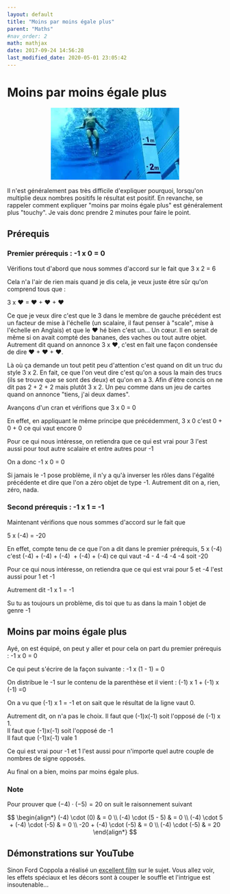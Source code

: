 ```yaml
---
layout: default
title: "Moins par moins égale plus"
parent: "Maths"
#nav_order: 2
math: mathjax
date: 2017-09-24 14:56:28
last_modified_date: 2020-05-01 23:05:42
---
```


# Moins par moins égale plus

<div align="center">
<img src="./assets/negative2.webp" alt="" loading="lazy"/>
</div>

Il n'est généralement pas très difficile d'expliquer pourquoi, lorsqu'on multiplie deux nombres positifs le résultat est positif. En revanche, se rappeler comment expliquer "moins par moins égale plus" est généralement plus "touchy". Je vais donc prendre 2 minutes pour faire le point.

## Prérequis

### Premier prérequis : -1 x 0 = 0

Vérifions tout d'abord que nous sommes d'accord sur le fait que 3 x 2 = 6

Cela n'a l'air de rien mais quand je dis cela, je veux juste être sûr qu'on comprend tous que :

3 x ♥ = ♥ + ♥ + ♥

Ce que je veux dire c'est que le 3 dans le membre de gauche précédent est un facteur de mise à l'échelle (un scalaire, il faut penser à "scale", mise à l'échelle en Anglais) et que le ♥ hé bien c'est un... Un cœur. Il en serait de même si on avait compté des bananes, des vaches ou tout autre objet. Autrement dit quand on annonce 3 x ♥, c'est en fait une façon condensée de dire ♥ + ♥ + ♥.

Là où ça demande un tout petit peu d'attention c'est quand on dit un truc du style 3 x 2. En fait, ce que l'on veut dire c'est qu'on a sous la main des trucs (ils se trouve que se sont des deux) et qu'on en a 3. Afin d'être concis on ne dit pas 2 + 2 + 2 mais plutôt 3 x 2. Un peu comme dans un jeu de cartes quand on annonce "tiens, j'ai deux dames".

Avançons d'un cran et vérifions que 3 x 0 = 0

En effet, en appliquant le même principe que précédemment, 3 x 0 c'est 0 + 0 + 0 ce qui vaut encore 0

Pour ce qui nous intéresse, on retiendra que ce qui est vrai pour 3 l'est aussi pour tout autre scalaire et entre autres pour -1

On a donc -1 x 0 = 0

Si jamais le -1 pose problème, il n'y a qu'à inverser les rôles dans l'égalité précédente et dire que l'on a zéro objet de type -1. Autrement dit on a, rien, zéro, nada.



### Second prérequis : -1 x 1 = -1

Maintenant vérifions que nous sommes d'accord sur le fait que

5 x (-4) = -20

En effet, compte tenu de ce que l'on a dit dans le premier prérequis, 5 x (-4) c'est (-4) + (-4) + (-4)  + (-4) + (-4) ce qui vaut -4 - 4 -4 -4 -4 soit -20

Pour ce qui nous intéresse, on retiendra que ce qui est vrai pour 5 et -4 l'est aussi pour 1 et -1

Autrement dit -1 x 1 = -1

Su tu as toujours un problème, dis toi que tu as dans la main 1 objet de genre -1




## Moins par moins égale plus

Ayé, on est équipé, on peut y aller et pour cela on part du premier prérequis : -1 x 0 = 0

Ce qui peut s'écrire de la façon suivante : -1 x (1 - 1) = 0

On distribue le -1 sur le contenu de la parenthèse et il vient : (-1) x 1 + (-1) x (-1) =0

On a vu que (-1) x 1 = -1 et on sait que le résultat de la ligne vaut 0.

Autrement dit, on n'a pas le choix. Il faut que (-1)x(-1) soit l'opposé de (-1) x 1.  
Il faut que (-1)x(-1) soit l'opposé de -1   
Il faut que (-1)x(-1) vale 1

Ce qui est vrai pour -1 et 1 l'est aussi pour n'importe quel autre couple de nombres de signe opposés.

Au final on a bien, moins par moins égale plus.

### Note

Pour prouver que $(-4) \cdot (-5) = 20$ on suit le raisonnement suivant

$$
\begin{align*}
(-4) \cdot (0) & = 0 \\
(-4) \cdot (5 - 5) & = 0 \\
(-4) \cdot 5 + (-4) \cdot (-5) & = 0 \\
-20 + (-4) \cdot (-5) & = 0 \\
(-4) \cdot (-5) & = 20
\end{align*}
$$

## Démonstrations sur YouTube

Sinon Ford Coppola a réalisé un [excellent film](https://youtu.be/AmiVCEzfyTE) sur le sujet. Vous allez voir, les effets spéciaux et les décors sont à couper le souffle et l'intrigue est insoutenable...




